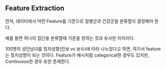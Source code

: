 ## Feature Extraction

먼저, 데이터에서 어떤 Feature를 기준으로 질병군과 건강군을 분류할지 결정해야 한다.

예를 들면 하나의 집단을 분류할때 기준을 정하는 것과 유사한 이치이다.

100명의 성인남녀를 정치성향(진보 vs 보수)에 따라 나누었다고 하면, 여기서 feature는 정치성향이 되는 것이다. Feature가 예시처럼 categorical한 경우도 있지만, Continuous한 경우 또한 존재한다.

